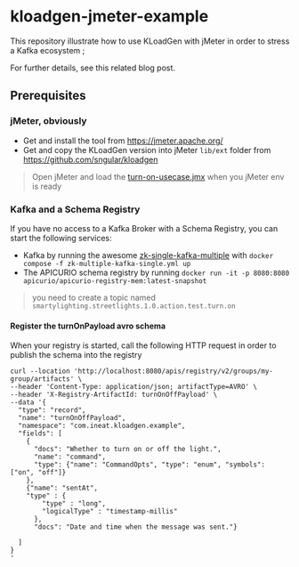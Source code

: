 # kloadgen-jmeter-example

This repository illustrate how to use KLoadGen with jMeter in order to stress a Kafka ecosystem ;

For further details, see this related blog post.

## Prerequisites

### jMeter, obviously

- Get and install the tool from https://jmeter.apache.org/
- Get and copy the KLoadGen version into jMeter `lib/ext` folder from https://github.com/sngular/kloadgen

> Open jMeter and load the [turn-on-usecase.jmx](./turn-on-usecase.jmx) when you jMeter env is ready

### Kafka and a Schema Registry

If you have no access to a Kafka Broker with a Schema Registry, you can start the following services:

- Kafka by running the awesome [zk-single-kafka-multiple](https://github.com/conduktor/kafka-stack-docker-compose/blob/master/zk-single-kafka-multiple.yml) with `docker compose -f zk-multiple-kafka-single.yml up`
- The APICURIO schema registry by running `docker run -it -p 8080:8080 apicurio/apicurio-registry-mem:latest-snapshot`

> you need to create a topic named `smartylighting.streetlights.1.0.action.test.turn.on`

#### Register the turnOnPayload avro schema

When your registry is started, call the following HTTP request in order to publish the schema into the registry

```
curl --location 'http://localhost:8080/apis/registry/v2/groups/my-group/artifacts' \
--header 'Content-Type: application/json; artifactType=AVRO' \
--header 'X-Registry-ArtifactId: turnOnOffPayload' \
--data '{
  "type": "record",
  "name": "turnOnOffPayload",
  "namespace": "com.ineat.kloadgen.example",
  "fields": [
    {
      "docs": "Whether to turn on or off the light.",
      "name": "command",
      "type": {"name": "CommandOpts", "type": "enum", "symbols": ["on", "off"]}
    },
    {"name": "sentAt",
    "type" : {
        "type" : "long",
        "logicalType" : "timestamp-millis"
      },
      "docs": "Date and time when the message was sent."}

  ]
}
'
```